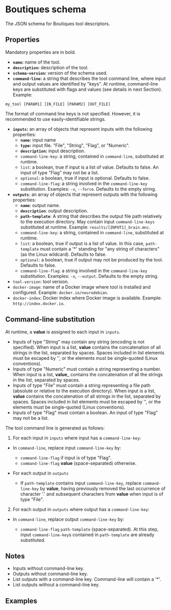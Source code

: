 # Boutiques schema

The JSON schema for Boutiques tool descriptors.

## Properties

Mandatory properties are in bold.

* **`name`:** name of the tool.
* **`description`:** description of the tool.
* **`schema-version`:** version of the schema used.
* **`command-line`:** a string that describes the tool command line, where input and output values are identified by "keys". At runtime, command-line keys are substituted with flags and values (see details in next Section). Example:
```
my_tool [PARAM1] [IN_FILE] [PARAM2] [OUT_FILE]
```
The format of command line keys is not specified. However, it is recommended to use easily-identifiable strings.
* **`inputs`:** an array of objects that represent inputs with the following properties:
  * **`name`:** input name
  * **`type`:** input file. "File", "String", "Flag", or "Numeric". 
  * **`description`:** input description.
  * `command-line-key`: a string, contained in `command-line`, substituted at runtime. 
  * `list`: a boolean, true if input is a list of value. Defaults to false. An input of type "Flag" may not be a list.
  * `optional`: a boolean, true if input is optional. Defaults to false.
  * `command-line-flag`: a string involved in the `command-line-key` substitution. Examples: ```-v```, ```--force```. Defaults to the empty string.
* **`outputs`**: an array of objects that represent outputs with the following properties:
  * **`name`**: output name.
  * **`description`**: output description.
  * **`path-template`**: A string that describes the output file path relatively to the execution directory. May contain input `command-line-keys` substituted at runtime. Example: ```results/[INPUT1]_brain.mnc```.
  * `command-line-key`: a string, contained in `command-line`, substituted at runtime. 
  * `list`: a boolean, true if output is a list of value. In this case, `path-template` must contain a '*' standing for "any string of characters" (as the Linux wildcard). Defaults to false.
  * `optional`: a boolean, true if output may not be produced by the tool. Defaults to false.
  * `command-line-flag`: a string involved in the `command-line-key` substitution. Examples: ```-o```, ```--output```. Defaults to the empty string.
* `tool-version`: tool version.
* `docker-image`: name of a Docker image where tool is installed and configured. Example: ```docker.io/neurodebian```.
* `docker-index`: Docker index where Docker image is available. Example: ```http://index.docker.io```.

## Command-line substitution

At runtime, a __value__ is assigned to each input in ```inputs```.

* Inputs of type "String" may contain any string (encoding is not specified). When input is a list, __value__ contains the concatenation of all strings in the list, separated by spaces. Spaces included in list elements must be escaped by '\', or the elements must be single-quoted (Linux conventions). 
* Inputs of type "Numeric" must contain a string representing a number. When input is a list, __value___ contains the concatenation of all the strings in the list, separated by spaces. 
* Inputs of type "File" must contain a string representing a file path (absolute or relative to the execution directory). When input is a list, __value__ contains the concatenation of all strings in the list, separated by spaces. Spaces included in list elements must be escaped by '\', or the elements must be single-quoted (Linux conventions).
* Inputs of type "Flag" must contain a boolean. An input of type "Flag" may not be a list. 

The tool command line is generated as follows:

1. For each input in ```inputs``` where input has a ```command-line-key```:

  * In ```command-line```, replace input ```command-line-key``` by:

     * ```command-line-flag``` if input is of type "Flag".
     * ```command-line-flag``` __value__ (space-separated) otherwise.  

  * For each output in ```outputs```

    * If ```path-template``` contains input ```command-line-key```, replace ```command-line-key``` by __value__, having previously removed the last occurrence of character '.' and subsequent characters from __value__ when input is of type "File".

2. For each output in ```outputs``` where output has a ```command-line-key```:

  * In ```command-line```, replace output ```command-line-key``` by:

    * ```command-line-flag``` ```path-template``` (space-separated). At this step, input ```command-line-key```s contained in ```path-template``` are already substituted.

## Notes

* Inputs without command-line key.
* Outputs without command-line key.
* List outputs with a command-line key. Command-line will contain a '*'.
* List outputs without a command-line key. 

## Examples